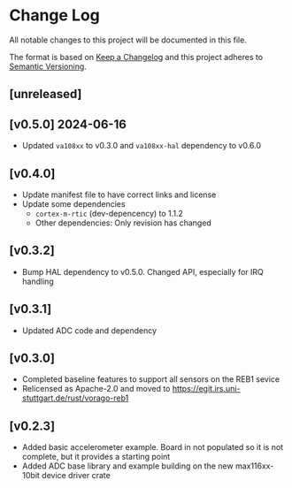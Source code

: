 Change Log
=======

All notable changes to this project will be documented in this file.

The format is based on [Keep a Changelog](http://keepachangelog.com/)
and this project adheres to [Semantic Versioning](http://semver.org/).

## [unreleased]

## [v0.5.0] 2024-06-16

- Updated `va108xx` to v0.3.0 and `va108xx-hal` dependency to v0.6.0

## [v0.4.0]

- Update manifest file to have correct links and license
- Update some dependencies
  - `cortex-m-rtic` (dev-depencency) to 1.1.2
  - Other dependencies: Only revision has changed

## [v0.3.2]

- Bump HAL dependency to v0.5.0. Changed API, especially for IRQ handling

## [v0.3.1]

- Updated ADC code and dependency

## [v0.3.0]

- Completed baseline features to support all sensors on the REB1 sevice
- Relicensed as Apache-2.0 and moved to https://egit.irs.uni-stuttgart.de/rust/vorago-reb1

## [v0.2.3]

- Added basic accelerometer example. Board in not populated so it is not complete, but
  it provides a starting point
- Added ADC base library and example building on the new max116xx-10bit device driver crate
